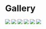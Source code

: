 # Gallery

<img src="https://github.com/StefanPeev/Common-Sans/blob/main/images/Repo_02.jpg" />

<img src="https://github.com/StefanPeev/Common-Sans/blob/main/images/Repo_01.jpg" />

<img src="https://github.com/StefanPeev/Common-Sans/blob/main/images/Repo_DirBG_01.jpg" />

<img src="https://github.com/StefanPeev/Common-Sans/blob/main/images/Repo_Novini_01.jpg" />

<img src="https://github.com/StefanPeev/Common-Sans/blob/main/images/Repo_Toest_01.jpg" />

<img src="https://github.com/StefanPeev/Common-Sans/blob/main/images/Repo_Udoma_01.jpg" />


